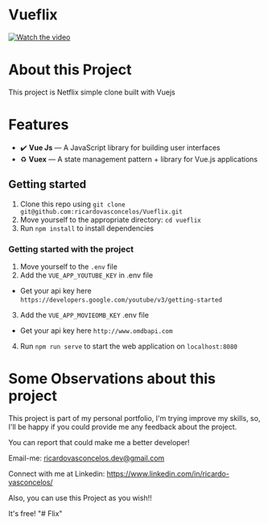 # Vueflix
[![Watch the video](https://i.imgur.com/ONOmMqc.png)](https://youtu.be/LAnsf9VhVzs)

# About this Project
This project is Netflix simple clone built with Vuejs

# Features

- :heavy_check_mark: **Vue Js** — A JavaScript library for building user interfaces
- :recycle: **Vuex** — A state management pattern + library for Vue.js applications

## Getting started

1. Clone this repo using `git clone git@github.com:ricardovasconcelos/Vueflix.git`
2. Move yourself to the appropriate directory: `cd vueflix`<br />
3. Run `npm install` to install dependencies<br />

### Getting started with the project

1. Move yourself to the `.env` file
2. Add the `VUE_APP_YOUTUBE_KEY` in .env file
  - Get your api key here `https://developers.google.com/youtube/v3/getting-started`
3. Add the `VUE_APP_MOVIEOMB_KEY` .env file
  - Get your api key here `http://www.omdbapi.com`
4. Run `npm run serve` to start the web application on `localhost:8080`

# Some Observations about this project
This project is part of my personal portfolio, I'm trying improve my skills, so, I'll be happy if you could provide me any feedback about the project.

You can report that could make me a better developer!

Email-me: ricardovasconcelos.dev@gmail.com

Connect with me at Linkedin: https://www.linkedin.com/in/ricardo-vasconcelos/

Also, you can use this Project as you wish!!

It's free!
"# Flix" 
